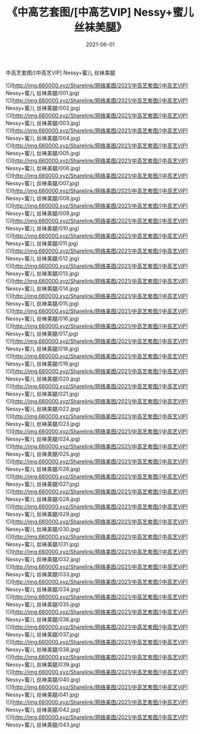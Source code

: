 ﻿---
layout: post
title:  《中高艺套图/[中高艺VIP] Nessy+蜜儿 丝袜美腿》
date:   2021-06-01
img: http://img.660000.xyz/Sharelink/网络美图/2021/中高艺套图/[中高艺VIP] Nessy+蜜儿 丝袜美腿/000.jpg
categories: [美女, 清纯, 唯美]
---

中高艺套图/[中高艺VIP] Nessy+蜜儿 丝袜美腿

 ![](http://img.660000.xyz/Sharelink/网络美图/2021/中高艺套图/[中高艺VIP] Nessy+蜜儿 丝袜美腿/001.jpg) <br>![](http://img.660000.xyz/Sharelink/网络美图/2021/中高艺套图/[中高艺VIP] Nessy+蜜儿 丝袜美腿/002.jpg) <br>![](http://img.660000.xyz/Sharelink/网络美图/2021/中高艺套图/[中高艺VIP] Nessy+蜜儿 丝袜美腿/003.jpg) <br>![](http://img.660000.xyz/Sharelink/网络美图/2021/中高艺套图/[中高艺VIP] Nessy+蜜儿 丝袜美腿/004.jpg) <br>![](http://img.660000.xyz/Sharelink/网络美图/2021/中高艺套图/[中高艺VIP] Nessy+蜜儿 丝袜美腿/005.jpg) <br>![](http://img.660000.xyz/Sharelink/网络美图/2021/中高艺套图/[中高艺VIP] Nessy+蜜儿 丝袜美腿/006.jpg) <br>![](http://img.660000.xyz/Sharelink/网络美图/2021/中高艺套图/[中高艺VIP] Nessy+蜜儿 丝袜美腿/007.jpg) <br>![](http://img.660000.xyz/Sharelink/网络美图/2021/中高艺套图/[中高艺VIP] Nessy+蜜儿 丝袜美腿/008.jpg) <br>![](http://img.660000.xyz/Sharelink/网络美图/2021/中高艺套图/[中高艺VIP] Nessy+蜜儿 丝袜美腿/009.jpg) <br>![](http://img.660000.xyz/Sharelink/网络美图/2021/中高艺套图/[中高艺VIP] Nessy+蜜儿 丝袜美腿/010.jpg) <br>![](http://img.660000.xyz/Sharelink/网络美图/2021/中高艺套图/[中高艺VIP] Nessy+蜜儿 丝袜美腿/011.jpg) <br>![](http://img.660000.xyz/Sharelink/网络美图/2021/中高艺套图/[中高艺VIP] Nessy+蜜儿 丝袜美腿/012.jpg) <br>![](http://img.660000.xyz/Sharelink/网络美图/2021/中高艺套图/[中高艺VIP] Nessy+蜜儿 丝袜美腿/013.jpg) <br>![](http://img.660000.xyz/Sharelink/网络美图/2021/中高艺套图/[中高艺VIP] Nessy+蜜儿 丝袜美腿/014.jpg) <br>![](http://img.660000.xyz/Sharelink/网络美图/2021/中高艺套图/[中高艺VIP] Nessy+蜜儿 丝袜美腿/015.jpg) <br>![](http://img.660000.xyz/Sharelink/网络美图/2021/中高艺套图/[中高艺VIP] Nessy+蜜儿 丝袜美腿/016.jpg) <br>![](http://img.660000.xyz/Sharelink/网络美图/2021/中高艺套图/[中高艺VIP] Nessy+蜜儿 丝袜美腿/017.jpg) <br>![](http://img.660000.xyz/Sharelink/网络美图/2021/中高艺套图/[中高艺VIP] Nessy+蜜儿 丝袜美腿/018.jpg) <br>![](http://img.660000.xyz/Sharelink/网络美图/2021/中高艺套图/[中高艺VIP] Nessy+蜜儿 丝袜美腿/019.jpg) <br>![](http://img.660000.xyz/Sharelink/网络美图/2021/中高艺套图/[中高艺VIP] Nessy+蜜儿 丝袜美腿/020.jpg) <br>![](http://img.660000.xyz/Sharelink/网络美图/2021/中高艺套图/[中高艺VIP] Nessy+蜜儿 丝袜美腿/021.jpg) <br>![](http://img.660000.xyz/Sharelink/网络美图/2021/中高艺套图/[中高艺VIP] Nessy+蜜儿 丝袜美腿/022.jpg) <br>![](http://img.660000.xyz/Sharelink/网络美图/2021/中高艺套图/[中高艺VIP] Nessy+蜜儿 丝袜美腿/023.jpg) <br>![](http://img.660000.xyz/Sharelink/网络美图/2021/中高艺套图/[中高艺VIP] Nessy+蜜儿 丝袜美腿/024.jpg) <br>![](http://img.660000.xyz/Sharelink/网络美图/2021/中高艺套图/[中高艺VIP] Nessy+蜜儿 丝袜美腿/025.jpg) <br>![](http://img.660000.xyz/Sharelink/网络美图/2021/中高艺套图/[中高艺VIP] Nessy+蜜儿 丝袜美腿/026.jpg) <br>![](http://img.660000.xyz/Sharelink/网络美图/2021/中高艺套图/[中高艺VIP] Nessy+蜜儿 丝袜美腿/027.jpg) <br>![](http://img.660000.xyz/Sharelink/网络美图/2021/中高艺套图/[中高艺VIP] Nessy+蜜儿 丝袜美腿/028.jpg) <br>![](http://img.660000.xyz/Sharelink/网络美图/2021/中高艺套图/[中高艺VIP] Nessy+蜜儿 丝袜美腿/029.jpg) <br>![](http://img.660000.xyz/Sharelink/网络美图/2021/中高艺套图/[中高艺VIP] Nessy+蜜儿 丝袜美腿/030.jpg) <br>![](http://img.660000.xyz/Sharelink/网络美图/2021/中高艺套图/[中高艺VIP] Nessy+蜜儿 丝袜美腿/031.jpg) <br>![](http://img.660000.xyz/Sharelink/网络美图/2021/中高艺套图/[中高艺VIP] Nessy+蜜儿 丝袜美腿/032.jpg) <br>![](http://img.660000.xyz/Sharelink/网络美图/2021/中高艺套图/[中高艺VIP] Nessy+蜜儿 丝袜美腿/033.jpg) <br>![](http://img.660000.xyz/Sharelink/网络美图/2021/中高艺套图/[中高艺VIP] Nessy+蜜儿 丝袜美腿/034.jpg) <br>![](http://img.660000.xyz/Sharelink/网络美图/2021/中高艺套图/[中高艺VIP] Nessy+蜜儿 丝袜美腿/035.jpg) <br>![](http://img.660000.xyz/Sharelink/网络美图/2021/中高艺套图/[中高艺VIP] Nessy+蜜儿 丝袜美腿/036.jpg) <br>![](http://img.660000.xyz/Sharelink/网络美图/2021/中高艺套图/[中高艺VIP] Nessy+蜜儿 丝袜美腿/037.jpg) <br>![](http://img.660000.xyz/Sharelink/网络美图/2021/中高艺套图/[中高艺VIP] Nessy+蜜儿 丝袜美腿/038.jpg) <br>![](http://img.660000.xyz/Sharelink/网络美图/2021/中高艺套图/[中高艺VIP] Nessy+蜜儿 丝袜美腿/039.jpg) <br>![](http://img.660000.xyz/Sharelink/网络美图/2021/中高艺套图/[中高艺VIP] Nessy+蜜儿 丝袜美腿/040.jpg) <br>![](http://img.660000.xyz/Sharelink/网络美图/2021/中高艺套图/[中高艺VIP] Nessy+蜜儿 丝袜美腿/041.jpg) <br>![](http://img.660000.xyz/Sharelink/网络美图/2021/中高艺套图/[中高艺VIP] Nessy+蜜儿 丝袜美腿/042.jpg) <br>![](http://img.660000.xyz/Sharelink/网络美图/2021/中高艺套图/[中高艺VIP] Nessy+蜜儿 丝袜美腿/043.jpg) <br>